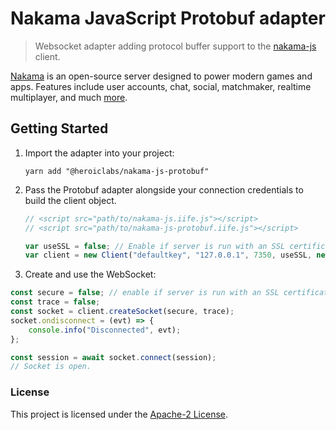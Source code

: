 Nakama JavaScript Protobuf adapter
========================

> Websocket adapter adding protocol buffer support to the [nakama-js](https://www.npmjs.com/package/@heroiclabs/nakama-js) client.

[Nakama](https://github.com/heroiclabs/nakama) is an open-source server designed to power modern games and apps. Features include user accounts, chat, social, matchmaker, realtime multiplayer, and much [more](https://heroiclabs.com).


## Getting Started

1. Import the adapter into your project:

    ```shell
    yarn add "@heroiclabs/nakama-js-protobuf"
    ```

2. Pass the Protobuf adapter alongside your connection credentials to build the client object.

    ```js
    // <script src="path/to/nakama-js.iife.js"></script>
    // <script src="path/to/nakama-js-protobuf.iife.js"></script>

    var useSSL = false; // Enable if server is run with an SSL certificate.
    var client = new Client("defaultkey", "127.0.0.1", 7350, useSSL, new WebSocketAdapterPb());
    ```

3. Create and use the WebSocket:

```js
const secure = false; // enable if server is run with an SSL certificate
const trace = false;
const socket = client.createSocket(secure, trace);
socket.ondisconnect = (evt) => {
    console.info("Disconnected", evt);
};

const session = await socket.connect(session);
// Socket is open.
```

### License

This project is licensed under the [Apache-2 License](https://github.com/heroiclabs/nakama-js/blob/master/LICENSE).
